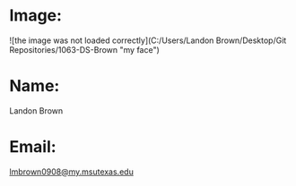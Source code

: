 
# Image:
![the image was not loaded correctly](C:/Users/Landon Brown/Desktop/Git Repositories/1063-DS-Brown "my face")

# Name:
Landon Brown 

# Email:
lmbrown0908@my.msutexas.edu
